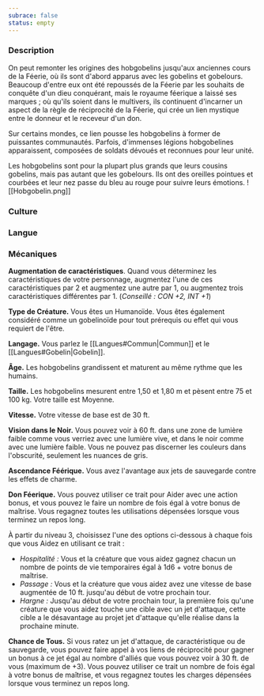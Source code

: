 ```yaml
---
subrace: false
status: empty
---
```


### Description

On peut remonter les origines des hobgobelins jusqu'aux anciennes cours de la Féerie, où ils sont d'abord apparus avec les gobelins et gobelours. Beaucoup d'entre eux ont été repoussés de la Féerie par les souhaits de conquête d'un dieu conquérant, mais le royaume féerique a laissé ses marques ; où qu'ils soient dans le multivers, ils continuent d'incarner un aspect de la règle de réciprocité de la Féerie, qui crée un lien mystique entre le donneur et le receveur d'un don.

Sur certains mondes, ce lien pousse les hobgobelins à former de puissantes communautés. Parfois, d'immenses légions hobgobelines apparaissent, composées de soldats dévoués et reconnues pour leur unité.

Les hobgobelins sont pour la plupart plus grands que leurs cousins gobelins, mais pas autant que les gobelours. Ils ont des oreilles pointues et courbées et leur nez passe du bleu au rouge pour suivre leurs émotions.
![[Hobgobelin.png]]
### Culture

### Langue

### Mécaniques

**Augmentation de caractéristiques**. Quand vous déterminez les caractéristiques de votre personnage, augmentez l'une de ces caractéristiques par 2 et augmentez une autre par 1, ou augmentez trois caractéristiques différentes par 1. (*Conseillé : CON +2, INT +1*)

**Type de Créature.** Vous êtes un Humanoïde. Vous êtes également considéré comme un gobelinoïde pour tout prérequis ou effet qui vous requiert de l'être.

**Langage.** Vous parlez le [[Langues#Commun|Commun]] et le [[Langues#Gobelin|Gobelin]].

**Âge.** Les hobgobelins grandissent et maturent au même rythme que les humains.

**Taille.** Les hobgobelins mesurent entre 1,50 et 1,80 m et pèsent entre 75 et 100 kg.  Votre taille est Moyenne.

**Vitesse.** Votre vitesse de base est de 30 ft.

**Vision dans le Noir.** Vous pouvez voir à 60 ft. dans une zone de lumière faible comme vous verriez avec une lumière vive, et dans le noir comme avec une lumière faible. Vous ne pouvez pas discerner les couleurs dans l'obscurité, seulement les nuances de gris.

**Ascendance Féérique.** Vous avez l'avantage aux jets de sauvegarde contre les effets de charme.

**Don Féerique.** Vous pouvez utiliser ce trait pour Aider avec une action bonus, et vous pouvez le faire un nombre de fois égal à votre bonus de maîtrise. Vous regagnez toutes les utilisations dépensées lorsque vous terminez un repos long.

À partir du niveau 3, choisissez l'une des options ci-dessous à chaque fois que vous Aidez en utilisant ce trait :

 - *Hospitalité :* Vous et la créature que vous aidez gagnez chacun un nombre de points de vie temporaires égal à 1d6 + votre bonus de maîtrise.
 - *Passage :* Vous et la créature que vous aidez avez une vitesse de base augmentée de 10 ft. jusqu'au début de votre prochain tour.
 - *Hargne :* Jusqu'au début de votre prochain tour, la première fois qu'une créature que vous aidez touche une cible avec un jet d'attaque, cette cible a le désavantage au projet jet d'attaque qu'elle réalise dans la prochaine minute.

**Chance de Tous.** Si vous ratez un jet d'attaque, de caractéristique ou de sauvegarde, vous pouvez faire appel à vos liens de réciprocité pour gagner un bonus à ce jet égal au nombre d'alliés que vous pouvez voir à 30 ft. de vous (maximum de +3). Vous pouvez utiliser ce trait un nombre de fois égal à votre bonus de maîtrise, et vous regagnez toutes les charges dépensées lorsque vous terminez un repos long.
